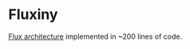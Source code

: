 # Fluxiny

[Flux architecture](https://facebook.github.io/flux/docs/overview.html) implemented in ~200 lines of code.